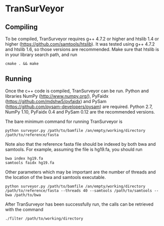 # TranSurVeyor

## Compiling

To be compiled, TranSurveyor requires g++ 4.7.2 or higher and htslib 1.4 or higher (https://github.com/samtools/htslib). It was tested using g++ 4.7.2 and htslib 1.6, so those versions are recommended.
Make sure that htslib is in your library search path, and run 
```
cmake . && make
```

## Running 

Once the c++ code is compiled, TranSurveyor can be run. Python and libraries NumPy (http://www.numpy.org/), PyFaidx (https://github.com/mdshw5/pyfaidx) and PySam (https://github.com/pysam-developers/pysam) are required. Python 2.7, NumPy 1.10, PyFaidx 0.4 and PySam 0.12 are the recommended versions.

The bare minimum command for running TranSurveyor is 
```
python surveyor.py /path/to/bamfile /an/empty/working/directory /path/to/reference/fasta
```

Note also that the reference fasta file should be indexed by both bwa and samtools. For example, assuming the file is hg19.fa, you should run
```
bwa index hg19.fa
samtools faidx hg19.fa
```

Other parameters which may be important are the number of threads and the location of the bwa and samtools executable.
```
python surveyor.py /path/to/bamfile /an/empty/working/directory	/path/to/reference/fasta --threads 40 --samtools /path/to/samtools --bwa /path/to/bwa
```

After TranSurveyor has been successfully run, the calls can be retrieved with the command
```
./filter /path/to/working/directory
```
